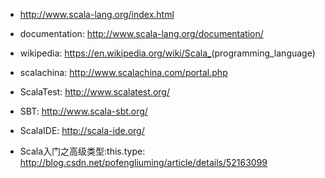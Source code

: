 * <http://www.scala-lang.org/index.html>
* documentation: <http://www.scala-lang.org/documentation/>
* wikipedia: <https://en.wikipedia.org/wiki/Scala_>(programming_language)
* scalachina: <http://www.scalachina.com/portal.php>

* ScalaTest: <http://www.scalatest.org/>
* SBT: <http://www.scala-sbt.org/>
* ScalaIDE: <http://scala-ide.org/>

* Scala入门之高级类型:this.type: <http://blog.csdn.net/pofengliuming/article/details/52163099>
  





